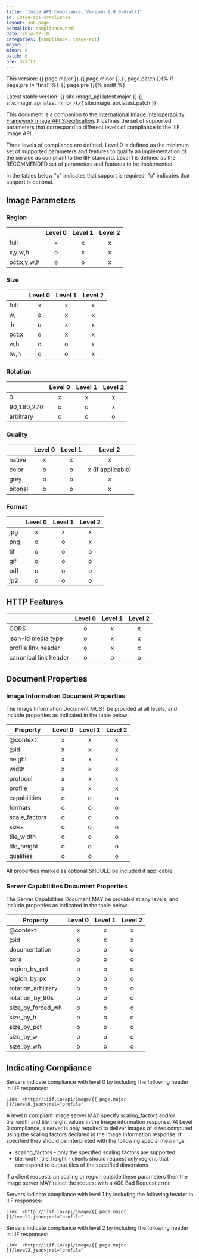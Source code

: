 ```yaml
---
title: "Image API Compliance, Version 2.0.0-draft1"
id: image-api-compliance
layout: sub-page
permalink: compliance.html
date: 2014-02-18
categories: [compliance, image-api]
major: 2
minor: 0
patch: 0
pre: draft1
---
```

This version: {{ page.major }}.{{ page.minor }}.{{ page.patch }}{% if page.pre != 'final' %}-{{ page.pre }}{% endif %}

Latest stable version: {{ site.image_api.latest.major }}.{{ site.image_api.latest.minor }}.{{ site.image_api.latest.patch }}

This document is a companion to the [International Image Interoperability Framework Image API Specification][1]. It defines the set of supported parameters that correspond to different levels of compliance to the IIIF Image API.

Three levels of compliance are defined. Level 0 is defined as the minimum set of supported parameters and features to qualify an implementation of the service as compliant to the IIIF standard. Level 1 is defined as the RECOMMENDED set of parameters and features to be implemented.

In the tables below "x" indicates that support is required, "o" indicates that support is optional.

## Image Parameters

### Region

|             | Level 0 | Level 1 | Level 2  |
| ----------- |:-------:|:-------:|:--------:|
| full        | x       | x       | x        | 
| x,y,w,h     | o       | x       | x        | 
| pct:x,y,w,h | o       | o       | x        | 

### Size

|             | Level 0 | Level 1 | Level 2  |
| ----------- |:-------:|:-------:|:--------:|
| full        | x       | x       | x        |
| w,          | o       | x       | x        |
| ,h          | o       | x       | x        |
| pct:x       | o       | x       | x        |
| w,h         | o       | o       | x        |
| !w,h        | o       | o       | x        |

### Rotation

|             | Level 0 | Level 1 | Level 2  |
| ----------- |:-------:|:-------:|:--------:|
| 0           | x       | x       | x        |
| 90,180,270  | o       | o       | x        |
| arbitrary   | o       | o       | o        |

### Quality

|             | Level 0 | Level 1 | Level 2  |
| ----------- |:-------:|:-------:|:--------:|
| native      | x       | x       | x        |
| color       | o       | o       | x (if applicable) |
| grey        | o       | o       | x        |
| bitonal     | o       | o       | x        |

### Format

|             | Level 0 | Level 1 | Level 2  |
| ----------- |:-------:|:-------:|:--------:|
| jpg         | x       | x       | x        |
| png         | o       | o       | x        |
| tif         | o       | o       | o        |
| gif         | o       | o       | o        |
| pdf         | o       | o       | o        |
| jp2         | o       | o       | o        |

## HTTP Features

|                       | Level 0 | Level 1 | Level 2  |
| --------------------- |:-------:|:-------:|:--------:|
| CORS                  | o       | x       | x        |
| json-ld media type    | o       | x       | x        |
| profile link header   | o       | x       | x        |
| canonical link header | o       | o       | o        |

## Document Properties

### Image Information Document Properties

The Image Information Document MUST be provided at all levels, and include properties as indicated in the table below:

| Property                  | Level 0 | Level 1 | Level 2  |
| ------------------------- |:-------:|:-------:|:--------:|
| @context                  | x       | x       | x        |
| @id                       | x       | x       | x        |
| height                    | x       | x       | x        |
| width                     | x       | x       | x        |
| protocol                  | x       | x       | x        |
| profile                   | x       | x       | x        |
| capabilities              | o       | o       | o        |
| formats                   | o       | o       | o        |
| scale_factors             | o       | o       | o        |
| sizes                     | o       | o       | o        |
| tile_width                | o       | o       | o        |
| tile_height               | o       | o       | o        |
| qualities                 | o       | o       | o        |

All properties marked as optional SHOULD be included if applicable.

### Server Capabilities Document Properties

The Server Capabilities Document MAY be provided at any levels, and include properties as indicated in the table below:

| Property                  | Level 0 | Level 1 | Level 2  |
| ------------------------- |:-------:|:-------:|:--------:|
| @context                  | x       | x       | x        |
| @id                       | x       | x       | x        |
| documentation             | o       | o       | o        |
| cors                      | o       | o       | o        |
| region_by_pct             | o       | o       | o        |
| region_by_px              | o       | o       | o        |
| rotation_arbitrary        | o       | o       | o        |
| rotation_by_90s           | o       | o       | o        |
| size_by_forced_wh         | o       | o       | o        |
| size_by_h                 | o       | o       | o        |
| size_by_pct               | o       | o       | o        |
| size_by_w                 | o       | o       | o        |
| size_by_wh                | o       | o       | o        |

## Indicating Compliance

Servers indicate compliance with level 0 by including the following header in IIIF responses:

```
Link: <http://iiif.io/api/image/{{ page.major }}/level0.json>;rel="profile"
```

A level 0 compliant image server MAY specify scaling_factors and/or tile_width and tile_height values in the Image information response. At Level 0 compliance, a server is only required to deliver images of sizes computed using the scaling factors declared in the Image Information response. If specified they should be interpreted with the following special meanings:

 * scaling_factors - only the specified scaling factors are supported
 * tile_width, tile_height - clients should request only regions that correspond to output tiles of the specified dimensions

If a client requests an scaling or region outside these parameters then the image server MAY reject the request with a 400 Bad Request error.

Servers indicate compliance with level 1 by including the following header in IIIF responses:

```
Link: <http://iiif.io/api/image/{{ page.major }}/level1.json>;rel="profile"
```

Servers indicate compliance with level 2 by including the following header in IIIF responses:

```
Link: <http://iiif.io/api/image/{{ page.major }}/level2.json>;rel="profile"
```

   [1]: http://iiif.io/api/image/2.0
